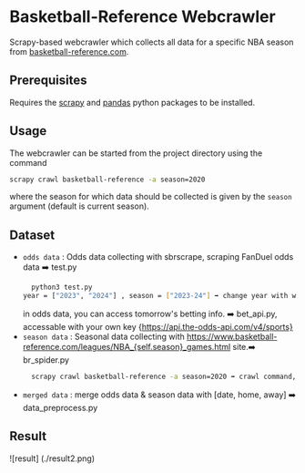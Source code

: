 # Basketball-Reference Webcrawler

Scrapy-based webcrawler which collects all data for a specific NBA season from [basketball-reference.com](https://www.basketball-reference.com/).

## Prerequisites
Requires the [scrapy](https://scrapy.org/) and [pandas](https://pandas.pydata.org/) python packages to be installed.

## Usage
The webcrawler can be started from the project directory using the command
```sh
scrapy crawl basketball-reference -a season=2020
```
where the season for which data should be collected is given by the  ```season``` argument (default is current season).

## Dataset
- `odds data` : Odds data collecting with sbrscrape, scraping FanDuel odds data ➡️ test.py
  ```sh
    python3 test.py
  year = ["2023", "2024"] , season = ["2023-24"] ➡️ change year with when you want to discover
  ```
  in odds data, you can access tomorrow's betting info. ➡️ bet_api.py, accessable with your own key {https://api.the-odds-api.com/v4/sports}
- `season data` : Seasonal data collecting with https://www.basketball-reference.com/leagues/NBA_{self.season}_games.html site.➡️ br_spider.py
  ```sh
    scrapy crawl basketball-reference -a season=2020 ➡️ crawl command, change season args with when you want.
  ```
- `merged data` : merge odds data & season data with [date, home, away] ➡️ data_preprocess.py

## Result
![result] (./result2.png)
